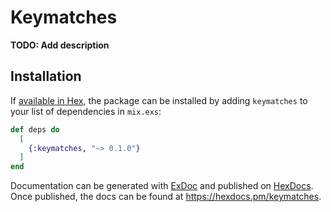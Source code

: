 # Keymatches

**TODO: Add description**

## Installation

If [available in Hex](https://hex.pm/docs/publish), the package can be installed
by adding `keymatches` to your list of dependencies in `mix.exs`:

```elixir
def deps do
  [
    {:keymatches, "~> 0.1.0"}
  ]
end
```

Documentation can be generated with [ExDoc](https://github.com/elixir-lang/ex_doc)
and published on [HexDocs](https://hexdocs.pm). Once published, the docs can
be found at <https://hexdocs.pm/keymatches>.

